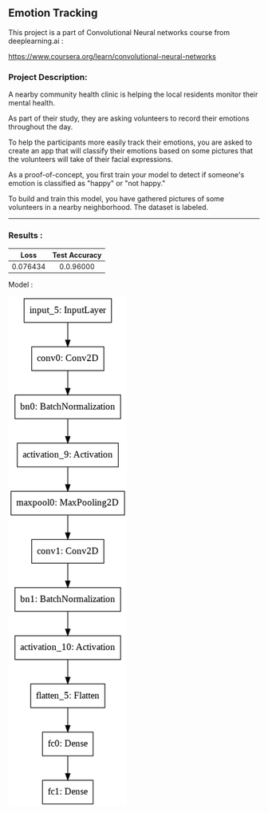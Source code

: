 ## Emotion Tracking

This project is a part of Convolutional Neural networks course from deeplearning.ai : 

https://www.coursera.org/learn/convolutional-neural-networks 

### Project Description:

A nearby community health clinic is helping the local residents monitor their mental health.  

As part of their study, they are asking volunteers to record their emotions throughout the day.

To help the participants more easily track their emotions, you are asked to create an app that will classify their emotions based on some pictures that the volunteers will take of their facial expressions.

As a proof-of-concept, you first train your model to detect if someone's emotion is classified as "happy" or "not happy."

To build and train this model, you have gathered pictures of some volunteers in a nearby neighborhood. The dataset is labeled.


----------------------------------------------------------------------
### Results :
| Loss | Test Accuracy |
|:---:|:---:|
| 0.076434  |  0.0.96000 |

Model :

<img src = 'emotionModel.png' >
